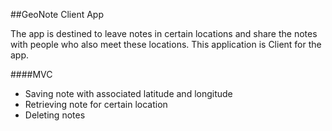 ##GeoNote Client App

The app is destined to leave notes in certain locations and 
share the notes with people who also meet these locations.
This application is Client for the app.

####MVC
* Saving note with associated latitude and longitude
* Retrieving note for certain location
* Deleting notes